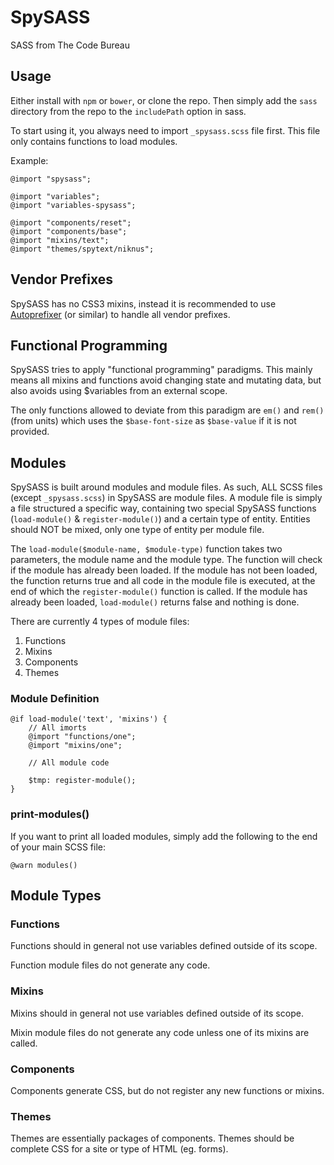 # SpySASS

SASS from The Code Bureau

## Usage

Either install with `npm` or `bower`, or clone the repo. Then simply add the `sass` directory
from the repo to the `includePath` option in sass.

To start using it, you always need to import `_spysass.scss` file first. This file only
contains functions to load modules.

Example:

```
@import "spysass";

@import "variables";
@import "variables-spysass";

@import "components/reset";
@import "components/base";
@import "mixins/text";
@import "themes/spytext/niknus";
```

## Vendor Prefixes

SpySASS has no CSS3 mixins, instead it is recommended to use
[Autoprefixer](https://github.com/postcss/autoprefixer) (or similar) to handle
all vendor prefixes.

## Functional Programming

SpySASS tries to apply "functional programming" paradigms. This mainly means
all mixins and functions avoid changing state and mutating data, but also avoids
using $variables from an external scope.

The only functions allowed to deviate from this paradigm are `em()` and `rem()`
(from units) which uses the `$base-font-size` as `$base-value` if it is not
provided.

## Modules

SpySASS is built around modules and module files. As such, ALL SCSS files
(except `_spysass.scss`) in SpySASS are module files. A module file is simply a
file structured a specific way, containing two special SpySASS functions
(`load-module()` & `register-module()`) and a certain type of entity. Entities
should NOT be mixed, only one type of entity per module file.

The `load-module($module-name, $module-type)` function takes two parameters, the module name
and the module type. The function will check if the module has already been loaded. If the
module has not been loaded, the function returns true and all code in the module file is executed,
at the end of which the `register-module()` function is called. If the module has already been loaded,
`load-module()` returns false and nothing is done.

There are currently 4 types of module files:

1. Functions
2. Mixins
3. Components
4. Themes

### Module Definition

```
@if load-module('text', 'mixins') {
	// All imorts
	@import "functions/one";
	@import "mixins/one";
		
	// All module code

	$tmp: register-module();
}
```

### print-modules()

If you want to print all loaded modules, simply add the following to the end of your main SCSS file:

```
@warn modules()
```

## Module Types

### Functions

Functions should in general not use variables defined outside of its scope.

Function module files do not generate any code.

### Mixins

Mixins should in general not use variables defined outside of its scope.

Mixin module files do not generate any code unless one of its mixins are called.

### Components

Components generate CSS, but do not register any new functions or mixins.

### Themes

Themes are essentially packages of components. Themes should be complete
CSS for a site or type of HTML (eg. forms).

